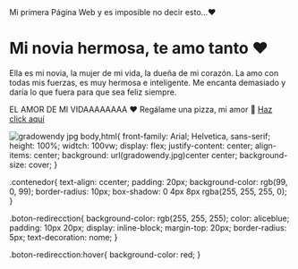 <html lang="es-ES">
<head>
    <meta charset="UTF-8">
    <meta name="viewport" content="width=device-width, initial-scale=1.0">
    Mi primera Página Web y es imposible no decir esto...❤️
    <link rel="stylesheet" href="style.css">
</head>
<body>
    <div class="contenedor">
        <h1>Mi novia hermosa, te amo tanto ❤️</h1>
        <p>
            Ella es mi novia, la mujer de mi vida, la dueña de mi corazón.  
            La amo con todas mis fuerzas, es muy hermosa e inteligente.  
            Me encanta demasiado y daría lo que fuera para que sea feliz siempre.
        </p>
        
EL AMOR DE MI VIDAAAAAAAA ❤️
Regálame una pizza, mi amor 🍕
<a href="#" class="boton-redirecction">Haz click aquí</a>


![gradowendy jpg](https://github.com/user-attachments/assets/54da0641-f09b-4866-8543-743ba269ef51)
body,html{
    front-family: Arial; Helvetica, sans-serif;
    height: 100%;
    widtch: 100vw;
    display: flex;
    justify-content: center;
    align-items: center;
    background: url(gradowendy.jpg)center center;
    background-size: cover;
}

.contenedor{
    text-align: ccenter;
    padding: 20px;
    background-color: rgb(99, 0, 99);
    border-radius: 10px;
    box-shadow: 0 4px 8px rgba(255, 255, 255, 0);
}

.boton-redirecction{
    background-color: rgb(255, 255, 255);
    color: aliceblue;
    padding: 10px 20px;
    display: inline-block;
    margin-top: 20px;
    border-radius: 5px;
    text-decoration: nome;
}

.boton-redirecction:hover{
    background-color: red;
}

